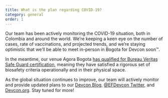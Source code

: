 ```yaml
---
title: What is the plan regarding COVID-19?
category: general
order: 1
---
```

Our team has been actively monitoring the COVID-19 situation, both in Colombia and around the world. We’re keeping a keen eye on the number of cases, rate of vaccinations, and projected trends, and we’re staying optimistic that we’ll be able to meet in-person in Bogota for Devcon soon™. 

In the meantime, our venue Agora Bogota [has qualified for Bureau Veritas Safe Guard certification](https://agora-bogota.com/en/protocolos-bioseguridad), meaning they have satisfied a rigorous set of biosafety criteria operationally and in their physical space.

As the global situation continues to improve, our team will actively monitor and provide updated plans to our [Devcon Blog](https://blog.ethereum.org/category/devcon/), [@EFDevcon Twitter](https://twitter.com/EFDevcon), and [Devcon.org](https://devcon.org). Stay tuned for more!